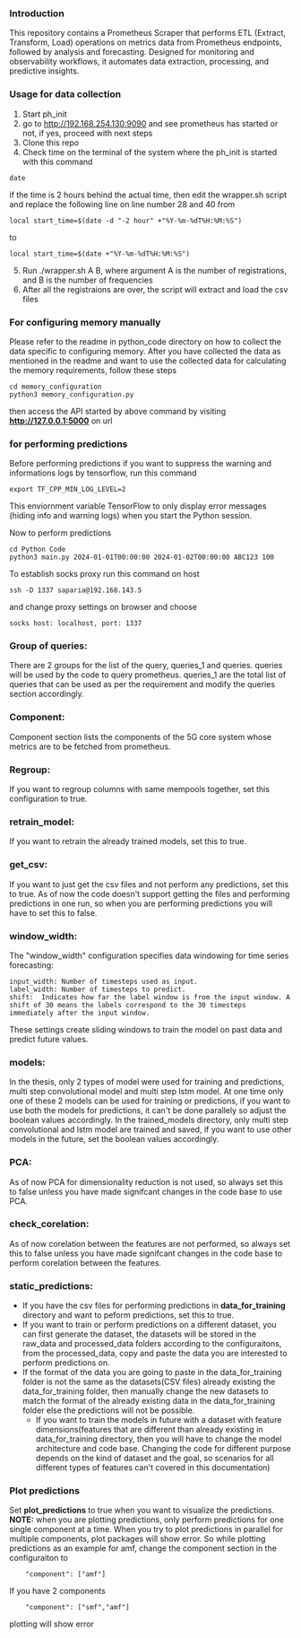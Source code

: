 ### Introduction
This repository contains a Prometheus Scraper that performs ETL (Extract, Transform, Load) operations on metrics data from Prometheus endpoints, followed by analysis and forecasting. Designed for monitoring and observability workflows, it automates data extraction, processing, and predictive insights. 

### Usage for data collection

1. Start ph_init
2. go to http://192.168.254.130:9090 and see prometheus has started or not, if yes, proceed with next steps
3. Clone this repo
4. Check time on the terminal of the system where the ph_init is started with this command
```
date
```
if the time is 2 hours behind the actual time, then edit the wrapper.sh script and replace the following line on line number 28 and 40 
from 
```
local start_time=$(date -d "-2 hour" +"%Y-%m-%dT%H:%M:%S")
```
to
```
local start_time=$(date +"%Y-%m-%dT%H:%M:%S")
```
5. Run ./wrapper.sh A B, where argument A is the number of registrations, and B is the number of frequencies
6. After all the registraions are over, the script will extract and load the csv files

### For configuring memory manually
Please refer to the readme in python_code directory on how to collect the data specific to configuring memory. After you have collected the data as mentioned in the readme and want to use the collected data for calculating the memory requirements, follow these steps
```
cd memory_configuration
python3 memory_configuration.py
```
then access the API started by above command by visiting **http://127.0.0.1:5000** on url

### for performing predictions
Before performing predictions if you want to suppress the warning and informations logs by tensorflow, run this command
```
export TF_CPP_MIN_LOG_LEVEL=2
```
This enviornment variable TensorFlow to only display error messages (hiding info and warning logs) when you start the Python session.

Now to perform predictions
```
cd Python Code
python3 main.py 2024-01-01T00:00:00 2024-01-02T00:00:00 ABC123 100
```

To establish socks proxy
run this command on host
```
ssh -D 1337 saparia@192.168.143.5
```
and change proxy settings on browser and choose 
```
socks host: localhost, port: 1337
```

### Group of queries: 
There are 2 groups for the list of the query, queries_1 and queries. queries will be used by the code to query prometheus. queries_1 are the total list of queries that can be used as per the requirement and modify the queries section accordingly.

### Component:
Component section lists the components of the 5G core system whose metrics are to be fetched from prometheus.

### Regroup: 
If you want to regroup columns with same mempools together, set this configuration to true.

### retrain_model: 
If you want to retrain the already trained models, set this to true.

### get_csv: 
If you want to just get the csv files and not perform any predictions, set this to true. As of now the code doesn't support getting the files and performing predictions in one run, so when you are performing predictions you will have to set this to false.

### window_width:
The "window_width" configuration specifies data windowing for time series forecasting:

    input_width: Number of timesteps used as input.
    label_width: Number of timesteps to predict.
    shift:  Indicates how far the label window is from the input window. A shift of 30 means the labels correspond to the 30 timesteps immediately after the input window.

These settings create sliding windows to train the model on past data and predict future values.

### models: 
In the thesis, only 2 types of model were used for training and predictions, multi step convolutional model and multi step lstm model. At one time only one of these 2 models can be used for training or predictions, if you want to use both the models for predictions, it can't be done parallely so adjust the boolean values accordingly. In the trained_models directory, only multi step convolutional and lstm model are trained and saved, if you want to use other models in the future, set the boolean values accordingly.

### PCA: 
As of now PCA for dimensionality reduction is not used, so always set this to false unless you have made signifcant changes in the code base to use PCA.

### check_corelation: 
As of now corelation between the features are not performed, so always set this to false unless you have made signifcant changes in the code base to perform corelation between the features.

### static_predictions: 
- If you have the csv files for performing predictions in **data_for_training** directory and want to peform predictions, set this to true. 
- If you want to train or perform predictions on a different dataset, you can first generate the dataset, the datasets will be stored in the raw_data and processed_data folders according to the configuraitons, from the processed_data, copy and paste the data you are interested to perform predictions on. 
- If the format of the data you are going to paste in the data_for_training folder is not the same as the datasets(CSV files) already existing the data_for_training folder, then manually change the new datasets to match the format of the already existing data in the data_for_training folder else the predictions will not be possible. 
  - If you want to train the models in future with a dataset with feature dimensions(features that are different than already existing in data_for_training directory, then you will have to change the model architecture and code base. Changing the code for different purpose depends on the kind of dataset and the goal, so scenarios for all different types of features can't covered in this documentation)

### Plot predictions

Set **plot_predictions** to true when you want to visualize the predictions. **NOTE:** when you are plotting predictions, only perform predictions for one single component at a time. When you try to plot predictions in parallel for multiple components, plot packages will show error. So while plotting predictions as an example for amf, change the component section in the configuraiton to 
```
    "component": ["amf"]
```
If you have 2 components
```
    "component": ["smf","amf"]
```
plotting will show error
